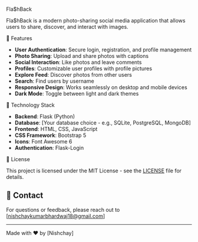 Fla$hBack

Fla$hBack is a modern photo-sharing social media application that allows users to share, discover, and interact with images.

📸 Features

- **User Authentication**: Secure login, registration, and profile management
- **Photo Sharing**: Upload and share photos with captions
- **Social Interaction**: Like photos and leave comments
- **Profiles**: Customizable user profiles with profile pictures
- **Explore Feed**: Discover photos from other users
- **Search**: Find users by username
- **Responsive Design**: Works seamlessly on desktop and mobile devices
- **Dark Mode**: Toggle between light and dark themes

🚀 Technology Stack

- **Backend**: Flask (Python)
- **Database**: [Your database choice - e.g., SQLite, PostgreSQL, MongoDB]
- **Frontend**: HTML, CSS, JavaScript
- **CSS Framework**: Bootstrap 5
- **Icons**: Font Awesome 6
- **Authentication**: Flask-Login



📜 License

This project is licensed under the MIT License - see the [LICENSE](LICENSE) file for details.

## 📧 Contact

For questions or feedback, please reach out to [nishchaykumarbhardwaj18@gmail.com]

---

Made with ❤️ by [Nishchay]
